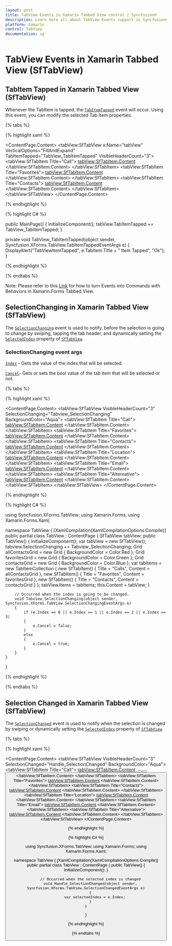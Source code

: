 ```yaml
---
layout: post
title: TabView Events in Xamarin Tabbed View control | Syncfusion®
description: Learn here all about TabView Events support in Syncfusion® Xamarin Tabbed View (SfTabView) control and more.
platform: Xamarin
control: TabView
documentation: ug
---
```


# TabView Events in Xamarin Tabbed View (SfTabView)

## TabItem Tapped in Xamarin Tabbed View (SfTabView)

Whenever the TabItem is tapped, the [`TabItemTapped`](https://help.syncfusion.com/cr/xamarin/Syncfusion.XForms.TabView.SfTabView.html#Syncfusion_XForms_TabView_SfTabView_TabItemTapped) event will occur. Using this event, you can modify the selected Tab Item properties.

{% tabs %}

{% highlight xaml %}

<ContentPage.Content>
    <StackLayout>
        <tabView:SfTabView x:Name="tabView" VerticalOptions="FillAndExpand"
                           TabItemTapped="TabView_TabItemTapped"
                           VisibleHeaderCount="3">
            <tabView:SfTabItem Title="Call">
                <tabView:SfTabItem.Content>
                    <Grid BackgroundColor="LightGreen" />
                </tabView:SfTabItem.Content>
            </tabView:SfTabItem>
            <tabView:SfTabItem Title="Favorites">
                <tabView:SfTabItem.Content>
                    <Grid BackgroundColor="LightBlue"/>
                </tabView:SfTabItem.Content>
            </tabView:SfTabItem>
            <tabView:SfTabItem Title="Contacts">
                <tabView:SfTabItem.Content>
                    <Grid BackgroundColor="LightGreen" />
                </tabView:SfTabItem.Content>
            </tabView:SfTabItem>
        </tabView:SfTabView>
    </StackLayout>
</ContentPage.Content>

{% endhighlight %}

{% highlight C# %}

public MainPage()
{
    InitializeComponent();
    tabView.TabItemTapped += TabView_TabItemTapped;
}

private void TabView_TabItemTapped(object sender, Syncfusion.XForms.TabView.TabItemTappedEventArgs e)
{
    DisplayAlert("TabViewItemTapped", e.TabItem.Title + " Item Tapped", "Ok");
}

{% endhighlight %}

{% endtabs %}

Note: Please refer to this [Link](https://www.syncfusion.com/kb/11562/how-to-turn-events-into-commands-with-behaviors-in-xamarin-forms-tabbed-view) for how to turn Events into Commands with Behaviors in Xamarin.Forms Tabbed View.

## SelectionChanging in Xamarin Tabbed View (SfTabView)

The [`SelectionChanging`](https://help.syncfusion.com/cr/xamarin/Syncfusion.XForms.TabView.SfTabView.html#Syncfusion_XForms_TabView_SfTabView_SelectionChanging) event is used to notify, before the selection is going to change by swiping, tapping the tab header, and dynamically setting the [`SelectedIndex`](https://help.syncfusion.com/cr/xamarin/Syncfusion.XForms.TabView.SfTabView.html#Syncfusion_XForms_TabView_SfTabView_SelectedIndex) property of [`SfTabView`](https://help.syncfusion.com/cr/xamarin/Syncfusion.XForms.TabView.SfTabView.html).

### SelectionChanging event args

[`Index`](https://help.syncfusion.com/cr/xamarin/Syncfusion.XForms.TabView.SelectionChangingEventArgs.html#Syncfusion_XForms_TabView_SelectionChangingEventArgs_Index) - Gets the value of the index that will be selected.

[`Cancel`](https://help.syncfusion.com/cr/xamarin/Syncfusion.XForms.TabView.SelectionChangingEventArgs.html#Syncfusion_XForms_TabView_SelectionChangingEventArgs_Cancel)- Gets or sets the bool value of the tab item that will be selected or not.

{% tabs %}

{% highlight xaml %}

<?xml version="1.0" encoding="utf-8" ?>
<ContentPage xmlns="http://xamarin.com/schemas/2014/forms"
             xmlns:x="http://schemas.microsoft.com/winfx/2009/xaml"
             xmlns:local="clr-namespace:Syncfusion.XForms.TabView"
             xmlns:tabView="clr-namespace:Syncfusion.XForms.TabView;assembly=Syncfusion.SfTabView.XForms"
             x:Class="TabView.TabView">
    <ContentPage.Content>
        <tabView:SfTabView VisibleHeaderCount="3" 
                           SelectionChanging="Tabview_SelectionChanging"
                           BackgroundColor="Aqua">
            <tabView:SfTabItem Title="Call">
                <tabView:SfTabItem.Content>
                    <Grid BackgroundColor="Red"/>
                </tabView:SfTabItem.Content>
            </tabView:SfTabItem>
            <tabView:SfTabItem Title="Favorites">
                <tabView:SfTabItem.Content>
                    <Grid BackgroundColor="Green"/>
                </tabView:SfTabItem.Content>
            </tabView:SfTabItem>
            <tabView:SfTabItem Title="Contacts">
                <tabView:SfTabItem.Content>
                    <Grid BackgroundColor="Blue"/>
                </tabView:SfTabItem.Content>
            </tabView:SfTabItem>
            <tabView:SfTabItem Title="Location">
                <tabView:SfTabItem.Content>
                    <Grid BackgroundColor="Pink"/>
                </tabView:SfTabItem.Content>
            </tabView:SfTabItem>
            <tabView:SfTabItem Title="Email">
                <tabView:SfTabItem.Content>
                    <Grid BackgroundColor="Navy"/>
                </tabView:SfTabItem.Content>
            </tabView:SfTabItem>
            <tabView:SfTabItem Title="Alternative">
                <tabView:SfTabItem.Content>
                    <Grid BackgroundColor="Blue"/>
                </tabView:SfTabItem.Content>
            </tabView:SfTabItem>
        </tabView:SfTabView>
    </ContentPage.Content>
</ContentPage>

{% endhighlight %}

{% highlight C# %}


using Syncfusion.XForms.TabView;
using Xamarin.Forms;
using Xamarin.Forms.Xaml;

namespace TabView
{
	[XamlCompilation(XamlCompilationOptions.Compile)]
	public partial class TabView : ContentPage
	{
		SfTabView tabView;
		public TabView()
		{
			InitializeComponent();
			var tabView = new SfTabView();
			tabview.SelectionChanging += Tabview_SelectionChanging;
			Grid allContactsGrid = new Grid { BackgroundColor = Color.Red };
			Grid favoritesGrid = new Grid { BackgroundColor = Color.Green };
			Grid contactsGrid = new Grid { BackgroundColor = Color.Blue };
			var tabItems = new TabItemCollection
			{
				new SfTabItem()
				{
					Title = "Calls",
					Content = allContactsGrid
				},
				new SfTabItem()
				{
					Title = "Favorites",
					Content = favoritesGrid
				},
				new SfTabItem()
				{
					Title = "Contacts",
					Content = contactsGrid
				}
			};
			tabView.Items = tabItems;
			this.Content = tabView;
		}

		// Occurred when the index is going to be changed.
		void Tabview_SelectionChanging(object sender, Syncfusion.XForms.TabView.SelectionChangingEventArgs e)
		{
			if (e.Index == 0 || e.Index == 1 || e.Index == 2 || e.Index == 3)
			{
				e.Cancel = false;
			}
			else
			{
				e.Cancel = true;
			}
		}
	}
}


{% endhighlight %}

{% endtabs %}


## Selection Changed in Xamarin Tabbed View (SfTabView)

The [`SelectionChanged`](https://help.syncfusion.com/cr/xamarin/Syncfusion.XForms.TabView.SfTabView.html#Syncfusion_XForms_TabView_SfTabView_SelectionChanged) event is used to notify when the selection is changed by swiping or dynamically setting the [`SelectedIndex`](https://help.syncfusion.com/cr/xamarin/Syncfusion.XForms.TabView.SfTabView.html#Syncfusion_XForms_TabView_SfTabView_SelectedIndex)  property of [`SfTabView`](https://help.syncfusion.com/cr/xamarin/Syncfusion.XForms.TabView.SfTabView.html).

{% tabs %}

{% highlight xaml %}

<?xml version="1.0" encoding="utf-8" ?>
<ContentPage xmlns="http://xamarin.com/schemas/2014/forms"
             xmlns:x="http://schemas.microsoft.com/winfx/2009/xaml"
             xmlns:local="clr-namespace:Syncfusion.XForms.TabView"
             xmlns:tabView="clr-namespace:Syncfusion.XForms.TabView;assembly=Syncfusion.SfTabView.XForms"
             x:Class="TabView.TabView">
    <ContentPage.Content>
        <tabView:SfTabView VisibleHeaderCount="3" 
                           SelectionChanged="Handle_SelectionChanged"
                           BackgroundColor="Aqua">
            <tabView:SfTabItem Title="Call">
                <tabView:SfTabItem.Content>
                    <StackLayout>
                        <Grid BackgroundColor="Green" />
                        <Button Text="Contacts" WidthRequest="300" />
                        <Button Text="Location" WidthRequest="300" />
                        <Button Text="Email" WidthRequest="300" />
                    </StackLayout>
                </tabView:SfTabItem.Content>
            </tabView:SfTabItem>
            <tabView:SfTabItem Title="Favorites">
                <tabView:SfTabItem.Content>
                    <Grid BackgroundColor="Green" x:Name="FavoritesGrid"/>
                </tabView:SfTabItem.Content>
            </tabView:SfTabItem>
            <tabView:SfTabItem Title="Contacts">
                <tabView:SfTabItem.Content>
                    <Grid BackgroundColor="Blue" x:Name="ContactsGrid" />
                </tabView:SfTabItem.Content>
            </tabView:SfTabItem>
            <tabView:SfTabItem Title="Location">
                <tabView:SfTabItem.Content>
                    <Grid BackgroundColor="Pink" x:Name="LocationGrid" />
                </tabView:SfTabItem.Content>
            </tabView:SfTabItem>
            <tabView:SfTabItem Title="Email">
                <tabView:SfTabItem.Content>
                    <Grid BackgroundColor="Navy" x:Name="EmailGrid" />
                </tabView:SfTabItem.Content>
            </tabView:SfTabItem>
            <tabView:SfTabItem Title="Alternative">
                <tabView:SfTabItem.Content>
                    <Grid BackgroundColor="Blue" x:Name="AlternativeGrid" />
                </tabView:SfTabItem.Content>
            </tabView:SfTabItem>
        </tabView:SfTabView>
    </ContentPage.Content>
</ContentPage>

{% endhighlight %}

{% highlight C# %}

using Syncfusion.XForms.TabView;
using Xamarin.Forms;
using Xamarin.Forms.Xaml;

namespace TabView
{
    [XamlCompilation(XamlCompilationOptions.Compile)]
    public partial class TabView : ContentPage
    {
        public TabView()
        {
            InitializeComponent();
        }

        // Occurred when the selected index is changed
        void Handle_SelectionChanged(object sender, Syncfusion.XForms.TabView.SelectionChangedEventArgs e)
        {
            var selectedIndex = e.Index;
        }
    }
}

{% endhighlight %}

{% endtabs %}


